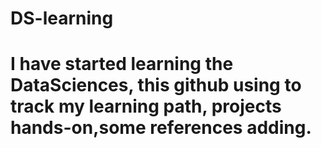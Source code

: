 # DS-learning
# I have started learning the DataSciences, this github using to track my learning path, projects hands-on,some references adding.

